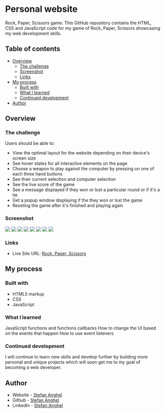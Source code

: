 #  Personal website

Rock, Paper, Scissors game: This GitHub repository contains the HTML, CSS and JavaScript code for my game of Rock, Paper, Scissors showcasing my web development skills.

## Table of contents

- [Overview](#overview)
  - [The challenge](#the-challenge)
  - [Screenshot](#screenshot)
  - [Links](#links)
- [My process](#my-process)
  - [Built with](#built-with)
  - [What I learned](#what-i-learned)
  - [Continued development](#continued-development)
- [Author](#author)


## Overview

### The challenge

Users should be able to:

- View the optimal layout for the website depending on their device's screen size
- See hover states for all interactive elements on the page
- Chosse a weapon to play against the computer by pressing on one of each three hand buttons
- See their current selection and computer selection
- See the live score of the game
- See a message displayed if they won or lost a particular round or if it's a tie
- Get a popup window displaying if the they won or lost the game
- Reseting the game after it's finished and playing again


### Screenshot

![](./assets//screenshots/Screenshot1.png)
![](./assets//screenshots/Screenshot2.png)
![](./assets//screenshots/Screenshot3.png)
![](./assets//screenshots/Screenshot4.png)
![](./assets//screenshots/Screenshot5.png)
![](./assets//screenshots/Screenshot6.png)
![](./assets//screenshots/Screenshot7.png)
![](./assets//screenshots/Screenshot8.png)


### Links

- Live Site URL: [Rock, Paper, Scissors](https://stefananghel93.github.io/personal-website/)

## My process

### Built with

- HTML5 markup
- CSS
- JavaScript


### What I learned

JavaScript functions and functions callbacks
How to change the UI based on the events that happen
How to use event listeners

### Continued development

I will continue to learn new skills and develop further by building more personal and unique projects which will soon get me to my goal of becoming a web developer.

## Author

- Website - [Stefan Anghel](https://stefananghel93.github.io/personal-website/)
- Github - [Stefan Anghel](https://github.com/stefananghel93)
- LinkedIn - [Stefan Anghel](https://www.linkedin.com/in/stefan-anghel/)


